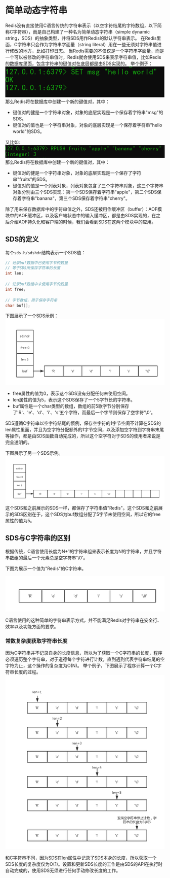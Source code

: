 # 简单动态字符串
Redis没有直接使用C语言传统的字符串表示（以空字符结尾的字符数组，以下简称C字符串），而是自己构建了一种名为简单动态字符串（simple dynamic string，SDS）的抽象类型，并将SDS用作Redis的默认字符串表示。
在Redis里面，C字符串只会作为字符串字面量（string literal）用在一些无须对字符串值进行修改的地方，比如打印日志。
当Redis需要的不仅仅是一个字符串字面量，而是一个可以被修改的字符串值时，Redis就会使用SDS来表示字符串值，比如Redis的数据库里面，包含字符串的键值对在底层都是由SDS实现的。
举个例子：
![](image/297.png)
那么Redis将在数据库中创建一个新的键值对，其中：

- 键值对的健是一个字符串对象，对象的底层实现是一个保存着字符串"msg"的SDS。
- 键值对的值也是一个字符串对象，对象的底层实现是一个保存着字符串"hello world"的SDS。

又比如:
![](image/298.png)
那么Redis将在数据库中创建一个新的键值对，其中：

- 键值对的健是一个字符串对象，对象的底层实现是一个保存了字符串"fruits"的SDS。
- 键值对的值是一个列表对象，列表对象包含了三个字符串对象，这三个字符串对象分别由三个SDS实现：第一个SDS保存着字符串"apple"，第二个SDS保存着字符串"banana"，第三个SDS保存着字符串"cherry"。

除了用来保存数据库中的字符串值之外，SDS还被用作缓冲区（buffer）：AOF模块中的AOF缓冲区，以及客户端状态中的输入缓冲区，都是由SDS实现的，在之后介绍AOF持久化和客户端的时候，我们会看到SDS在这两个模块中的应用。

## SDS的定义
每个`sds.h/sdshdr`结构表示一个SDS值：
```c
// 记录buf数据中已使用字节的数量
// 等于SDS所保存字符串的长度
int len;

// 记录buf数组中未使用字节的数量
int free;

// 字节数组，用于保存字符串
char buf[];
```
下图展示了一个SDS示例：
![](image/299.png)
- free属性的值为0，表示这个SDS没有分配任何未使用空间。
- len属性的值为5，表示这个SDS保存了一个5字节长的字符串。
- buf属性是一个char类型的数组，数组的前5歌字节分别保存了'R'、'e'、'd'、'i'、's'五个字符，而最后一个字节则保存了空字符'\0'。

SDS遵循C字符串以空字符结尾的惯例，保存空字符的1字节空间不计算在SDS的len属性里面，并且为空字符分配额外的1字节空间，以及添加空字符到字符串末尾等操作，都是由SDS函数自动完成的，所以这个空字符对于SDS的使用者来说是完全透明的。

下图展示了另一个SDS示例。
![](image/300.png)
这个SDS和之前展示的SDS一样，都保存了字符串值"Redis"。这个SDS和之前展示的SDS区别在于，这个SDS为buf数组分配了5字节未使用空间，所以它的free属性的值为5。

## SDS与C字符串的区别
根据传统，C语言使用长度为N+1的字符串组来表示长度为N的字符串，并且字符串数组的最后一个元素总是空字符串'\0'。

下图为展示一个值为"Redis"的C字符串。

![](image/301.png)

C语言使用的这种简单的字符串表示方式，并不能满足Redis对字符串在安全行、效率以及功能方面的要求。

### 常数复杂度获取字符串长度
因为C字符串并不记录自身的长度信息，所以为了获取一个C字符串的长度，程序必须遍历整个字符串，对于道德每个字符进行计数，直到遇到代表字符串结尾的空字符为止，这个操作的复杂度为O(N)。
举个例子，下图展示了程序计算一个C字符串长度的过程。
![](image/302.png)

和C字符串不同，因为SDS在len属性中记录了SDS本身的长度，所以获取一个SDS长度的复杂度仅为O(1)。设置和更新SDS长度的工作是由SDS的API在执行时自动完成的，使用SDS无须进行任何手动修改长度的工作。

